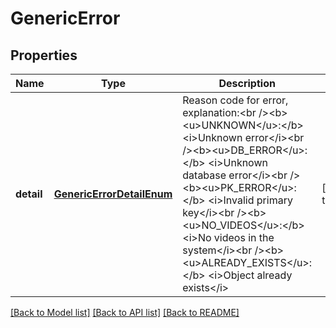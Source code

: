 # GenericError
## Properties

Name | Type | Description | Notes
------------ | ------------- | ------------- | -------------
**detail** | [**GenericErrorDetailEnum**](GenericErrorDetailEnum.md) | Reason code for error, explanation:&lt;br /&gt;&lt;b&gt;&lt;u&gt;UNKNOWN&lt;/u&gt;:&lt;/b&gt; &lt;i&gt;Unknown error&lt;/i&gt;&lt;br /&gt;&lt;b&gt;&lt;u&gt;DB_ERROR&lt;/u&gt;:&lt;/b&gt; &lt;i&gt;Unknown database error&lt;/i&gt;&lt;br /&gt;&lt;b&gt;&lt;u&gt;PK_ERROR&lt;/u&gt;:&lt;/b&gt; &lt;i&gt;Invalid primary key&lt;/i&gt;&lt;br /&gt;&lt;b&gt;&lt;u&gt;NO_VIDEOS&lt;/u&gt;:&lt;/b&gt; &lt;i&gt;No videos in the system&lt;/i&gt;&lt;br /&gt;&lt;b&gt;&lt;u&gt;ALREADY_EXISTS&lt;/u&gt;:&lt;/b&gt; &lt;i&gt;Object already exists&lt;/i&gt; | [default to null]

[[Back to Model list]](../README.md#documentation-for-models) [[Back to API list]](../README.md#documentation-for-api-endpoints) [[Back to README]](../README.md)

